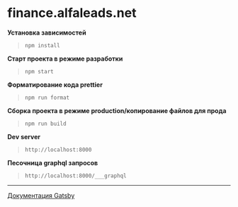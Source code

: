 # finance.alfaleads.net

**Установка зависимостей**

> `npm install`

**Старт проекта в режиме разработки**

> `npm start`

**Форматирование кода prettier**

> `npm run format`

**Сборка проекта в режиме production/копирование файлов для прода**

> `npm run build`

**Dev server**

> `http://localhost:8000`

**Песочница graphql запросов**

> `http://localhost:8000/___graphql`

---

[Документация Gatsby](https://www.gatsbyjs.com/docs/)
